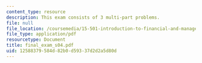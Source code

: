 ```yaml
---
content_type: resource
description: This exam consists of 3 multi-part problems.
file: null
file_location: /coursemedia/15-501-introduction-to-financial-and-managerial-accounting-spring-2004/12588379584d82b0d59337d2d2a5d80d_final_exam_s04.pdf
file_type: application/pdf
resourcetype: Document
title: final_exam_s04.pdf
uid: 12588379-584d-82b0-d593-37d2d2a5d80d
---
```

